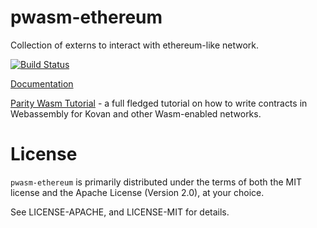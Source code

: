 # pwasm-ethereum

Collection of externs to interact with ethereum-like network.

[![Build Status](https://travis-ci.org/paritytech/pwasm-ethereum.svg?branch=master)](https://travis-ci.org/paritytech/pwasm-ethereum)

[Documentation](https://paritytech.github.io/pwasm-ethereum/pwasm_ethereum/)

[Parity Wasm Tutorial](https://github.com/paritytech/pwasm-tutorial) - a full fledged tutorial on how to write contracts in Webassembly for Kovan and other Wasm-enabled networks.

# License

`pwasm-ethereum` is primarily distributed under the terms of both the MIT
license and the Apache License (Version 2.0), at your choice.

See LICENSE-APACHE, and LICENSE-MIT for details.

